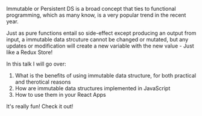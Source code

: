 Immutable or Persistent DS is a broad concept that ties to functional programming, which as many know, is a very popular trend in the recent year.

Just as pure functions entail so side-effect except producing an output from input, a immutable data strcuture cannot be changed or mutated, but any updates or modification will create a new variable with the new value - Just like a Redux Store!

In this talk I will go over:

1. What is the benefits of using immutable data structure, for both practical and therotical reasons
2. How are immutable data structures implemented in JavaScript
3. How to use them in your React Apps

It's really fun! Check it out!
